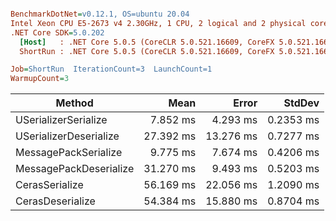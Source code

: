 ``` ini

BenchmarkDotNet=v0.12.1, OS=ubuntu 20.04
Intel Xeon CPU E5-2673 v4 2.30GHz, 1 CPU, 2 logical and 2 physical cores
.NET Core SDK=5.0.202
  [Host]   : .NET Core 5.0.5 (CoreCLR 5.0.521.16609, CoreFX 5.0.521.16609), X64 RyuJIT
  ShortRun : .NET Core 5.0.5 (CoreCLR 5.0.521.16609, CoreFX 5.0.521.16609), X64 RyuJIT

Job=ShortRun  IterationCount=3  LaunchCount=1  
WarmupCount=3  

```
|                 Method |      Mean |     Error |    StdDev |
|----------------------- |----------:|----------:|----------:|
|   USerializerSerialize |  7.852 ms |  4.293 ms | 0.2353 ms |
| USerializerDeserialize | 27.392 ms | 13.276 ms | 0.7277 ms |
|   MessagePackSerialize |  9.775 ms |  7.674 ms | 0.4206 ms |
| MessagePackDeserialize | 31.270 ms |  9.493 ms | 0.5203 ms |
|         CerasSerialize | 56.169 ms | 22.056 ms | 1.2090 ms |
|       CerasDeserialize | 54.384 ms | 15.880 ms | 0.8704 ms |
